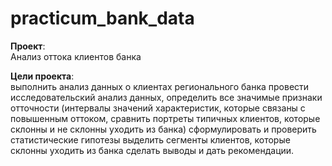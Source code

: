 # practicum_bank_data
**Проект**:<br>
Анализ оттока клиентов банка

**Цели проекта**:<br>
выполнить анализ данных о клиентах регионального банка
провести исследовательский анализ данных, определить все значимые признаки отточности (интервалы значений характеристик, которые связаны с повышенным оттоком, сравнить портреты типичных клиентов, которые склонны и не склонны уходить из банка)
сформулировать и проверить статистические гипотезы
выделить сегменты клиентов, которые склонны уходить из банка
сделать выводы и дать рекомендации.
